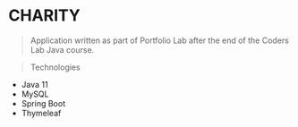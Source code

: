 # CHARITY 

> Application written as part of Portfolio Lab after the end of the Coders Lab Java course.

> Technologies
- Java 11
- MySQL
- Spring Boot
- Thymeleaf


 


